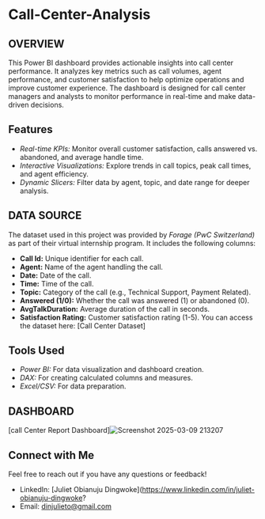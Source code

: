# Call-Center-Analysis
## OVERVIEW
This Power BI dashboard provides actionable insights into call center performance. It analyzes key metrics such as call volumes, agent performance, and customer satisfaction to help optimize operations and improve customer experience. The dashboard is designed for call center managers and analysts to monitor performance in real-time and make data-driven decisions.
## Features
- *Real-time KPIs:* Monitor overall customer satisfaction, calls answered vs. abandoned, and average handle time.
- *Interactive Visualizations:* Explore trends in call topics, peak call times, and agent efficiency.
- *Dynamic Slicers:* Filter data by agent, topic, and date range for deeper analysis.
## DATA SOURCE
The dataset used in this project was provided by *Forage (PwC Switzerland)* as part of their virtual internship program. It includes the following columns:
- **Call Id:** Unique identifier for each call.
- **Agent:** Name of the agent handling the call.
- **Date:** Date of the call.
- **Time:** Time of the call.
- **Topic:** Category of the call (e.g., Technical Support, Payment Related).
- **Answered (1/0):** Whether the call was answered (1) or abandoned (0).
- **AvgTalkDuration:** Average duration of the call in seconds.
- **Satisfaction Rating:** Customer satisfaction rating (1-5). You can access the dataset here: [Call Center Dataset]

## Tools Used
- *Power BI:* For data visualization and dashboard creation.
- *DAX:* For creating calculated columns and measures.
- *Excel/CSV:* For data preparation.
## DASHBOARD
[call Center Report Dashboard]![Screenshot 2025-03-09 213207](https://github.com/user-attachments/assets/4aa4afca-a884-4cd0-b854-eb99aa4c5054)

## Connect with Me
Feel free to reach out if you have any questions or feedback!  
- LinkedIn: [Juliet Obianuju Dingwoke](https://www.linkedin.com/in/juliet-obianuju-dingwoke?
- Email: dinjulieto@gmail.com
